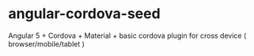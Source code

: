 # angular-cordova-seed
Angular 5 + Cordova + Material + basic cordova plugin for cross device ( browser/mobile/tablet )
